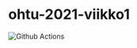 # ohtu-2021-viikko1

![Github Actions](https://github.com/sainigma/ohtu-2021-viikko1/workflows/CI/badge.svg)
